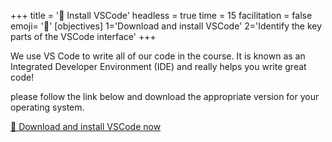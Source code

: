 +++
title = '🧰 Install VSCode'
headless = true
time = 15
facilitation = false
emoji= '🧩'
[objectives]
    1='Download and install VSCode'
    2='Identify the key parts of the VSCode interface'
+++

We use VS Code to write all of our code in the course. It is known as an Integrated Developer Environment (IDE) and really helps you write great code!

please follow the link below and download the appropriate version for your operating system.

[🔗 Download and install VSCode now](https://code.visualstudio.com/)
